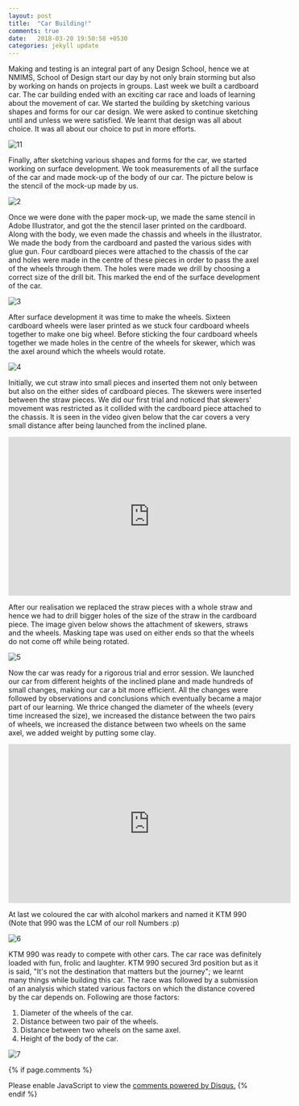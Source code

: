 ```yaml
---
layout: post
title:  "Car Building!"
comments: true
date:   2018-03-20 19:50:58 +0530
categories: jekyll update
---
```

Making and testing is an integral part of any Design School, hence we at NMIMS, School of Design start our day by not only brain storming but also by working on hands on projects in groups. Last week we built a cardboard car. The car building ended with an exciting car race and loads of learning about the movement of car.
We started the building by sketching various shapes and forms for our car design. We were asked to continue sketching until and unless we were satisfied. We learnt that design was all about choice. It was all about our choice to put in more efforts.

![11](https://user-images.githubusercontent.com/36818885/37661453-de5c1bdc-2c7a-11e8-9f78-372ea16d2a79.jpg)

Finally, after sketching various shapes and forms for the car, we started working on surface development. We took measurements of all the surface of the car and made mock-up of the body of our car. The picture below is the stencil of the mock-up made by us.

![2](https://user-images.githubusercontent.com/36818885/37662199-8b815ac4-2c7c-11e8-83ec-982c0bce3510.jpg)

Once we were done with the paper mock-up, we made the same stencil in Adobe Illustrator, and got the the stencil laser printed on the cardboard. Along with the body, we even made the chassis and wheels in the illustrator. We made the body from the cardboard and pasted the various sides with glue gun. Four cardboard pieces were attached to the chassis of the car and holes were made in the centre of these pieces in order to pass the axel of the wheels through them. The holes were made we drill by choosing a correct size of the drill bit. This marked the end of the surface development of the car.

![3](https://user-images.githubusercontent.com/36818885/37663082-77215a78-2c7e-11e8-8c43-862e2193c5c2.jpg)

After surface development it was time to make the wheels. Sixteen cardboard wheels were laser printed as we stuck four cardboard wheels together to make one big wheel. Before sticking the four cardboard wheels together we made holes in the centre of the wheels for skewer, which was the axel around which the wheels would rotate.

![4](https://user-images.githubusercontent.com/36818885/37663331-fec0e6f6-2c7e-11e8-94fd-0093c7db498f.jpg)

Initially, we cut straw into small pieces and inserted them not only between but also on the either sides of cardboard pieces. The skewers were inserted between the straw pieces. We did our first trial and noticed that skewers' movement was restricted as it collided with the cardboard piece attached to the chassis. It is seen in the video given below that the car covers a very small distance after being launched from the inclined plane.

<iframe width="560" height="315" src="https://www.youtube.com/embed/TvlMEa5FlKA" frameborder="0" allow="autoplay; encrypted-media" allowfullscreen></iframe>



After our realisation we replaced the straw pieces with a whole straw and hence we had to drill bigger holes of the size of the straw in the cardboard piece. The image given below shows the attachment of skewers, straws and the wheels. Masking tape was used on either ends so that the wheels do not come off while being rotated.

![5](https://user-images.githubusercontent.com/36818885/37665615-a7417c92-2c83-11e8-9f24-6f1ca1c016a6.jpg)

Now the car was ready for a rigorous trial and error session. We launched our car from different heights of the inclined plane and made hundreds of small changes, making our car a bit more efficient. All the changes were followed by observations and conclusions which eventually became a major part of our learning. We thrice changed the diameter of the wheels (every time increased the size), we increased the distance between the two pairs of wheels, we increased the distance between two wheels on the same axel, we added weight by putting some clay.

<iframe width="560" height="315" src="https://www.youtube.com/embed/q-GJs76bo6c" frameborder="0" allow="autoplay; encrypted-media" allowfullscreen></iframe>


At last we coloured the car with alcohol markers and named it KTM 990 (Note that 990 was the LCM of our roll Numbers :p)

![6](https://user-images.githubusercontent.com/36818885/37670495-74ba69bc-2c8f-11e8-82ce-3dd92cbca516.jpg)

KTM 990 was ready to compete with other cars. The car race was definitely loaded with fun, frolic and laughter. KTM 990 secured 3rd position but as it is said, "It's not the destination that matters but the journey"; we learnt many things while building this car. The race was followed by a submission of an analysis which stated various factors on which the distance covered by the car depends on. Following are those factors:
1. Diameter of the wheels of the car.
2. Distance between two pair of the wheels.
3. Distance between two wheels on the same axel.
4. Height of the body of the car.

![7](https://user-images.githubusercontent.com/36818885/37672205-79bcafde-2c93-11e8-9f7c-a79f2a315aa2.jpg)




{% if page.comments %}
<div id="disqus_thread"></div>
<script>

/**
*  RECOMMENDED CONFIGURATION VARIABLES: EDIT AND UNCOMMENT THE SECTION BELOW TO INSERT DYNAMIC VALUES FROM YOUR PLATFORM OR CMS.
*  LEARN WHY DEFINING THESE VARIABLES IS IMPORTANT: https://disqus.com/admin/universalcode/#configuration-variables*/
/*
var disqus_config = function () {
this.page.url = PAGE_URL;  // Replace PAGE_URL with your page's canonical URL variable
this.page.identifier = PAGE_IDENTIFIER; // Replace PAGE_IDENTIFIER with your page's unique identifier variable
};
*/
(function() { // DON'T EDIT BELOW THIS LINE
var d = document, s = d.createElement('script');
s.src = 'https://hinal150198-github-io.disqus.com/embed.js';
s.setAttribute('data-timestamp', +new Date());
(d.head || d.body).appendChild(s);
})();
</script>
<noscript>Please enable JavaScript to view the <a href="https://disqus.com/?ref_noscript">comments powered by Disqus.</a></noscript>
{% endif %}
